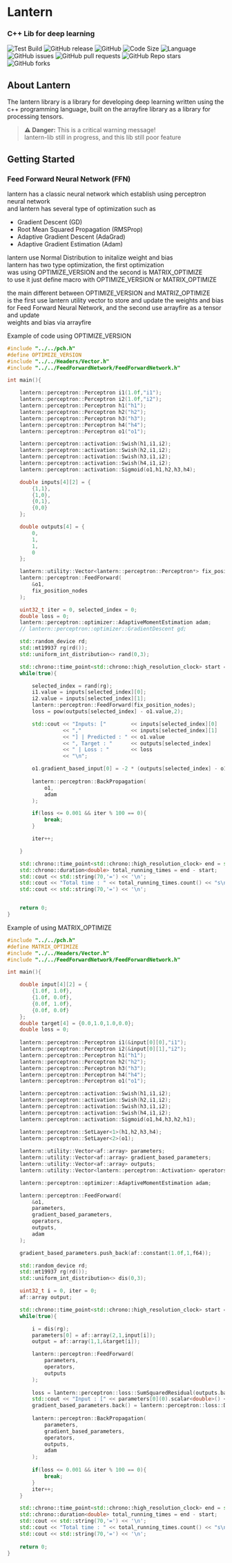 # Lantern
### C++ Lib for deep learning
![Test Build](https://github.com/daberpro/lantern-lib/actions/workflows/cmake-single-platform.yml/badge.svg)
![GitHub release](https://img.shields.io/github/v/release/daberpro/lantern-lib?include_prereleases)
![GitHub](https://img.shields.io/github/license/daberpro/lantern-lib)
![Code Size](https://img.shields.io/github/languages/code-size/daberpro/lantern-lib)
![Language](https://img.shields.io/github/languages/top/daberpro/lantern-lib)
![GitHub issues](https://img.shields.io/github/issues/daberpro/lantern-lib)
![GitHub pull requests](https://img.shields.io/github/issues-pr/daberpro/lantern-lib)
![GitHub Repo stars](https://img.shields.io/github/stars/daberpro/lantern-lib)
![GitHub forks](https://img.shields.io/github/forks/daberpro/lantern-lib)

## About Lantern
The lantern library is a library for developing deep learning written using the c++ programming language, built on the arrayfire library as a library for processing tensors.

> **⚠️ Danger:** This is a critical warning message! \
> lantern-lib still in progress, and this lib still poor feature

## Getting Started
### Feed Forward Neural Network (FFN)
lantern has a classic neural network which establish using perceptron neural network \
and lantern has several type of optimization such as
- Gradient Descent (GD)
- Root Mean Squared Propagation (RMSProp)
- Adaptive Gradient Descent (AdaGrad)
- Adaptive Gradient Estimation (Adam)

lantern use Normal Distribution to initalize weight and bias \
lantern has two type optimization, the first optimization \
was using OPTIMIZE_VERSION and the second is MATRIX_OPTIMIZE \
to use it just define macro with OPTIMIZE_VERSION or MATRIX_OPTIMIZE

the main different between OPTIMIZE_VERSION and MATRIZ_OPTIMIZE \
is the first use lantern utility vector to store and update the weights and bias \
for Feed Forward Neural Network, and the second use arrayfire as a tensor and update \
weights and bias via arrayfire

Example of code using OPTIMIZE_VERSION
```cpp
#include "../../pch.h"
#define OPTIMIZE_VERSION
#include "../../Headers/Vector.h"
#include "../../FeedForwardNetwork/FeedForwardNetwork.h"

int main(){

    lantern::perceptron::Perceptron i1(1.0f,"i1");
    lantern::perceptron::Perceptron i2(1.0f,"i2");
    lantern::perceptron::Perceptron h1("h1");
    lantern::perceptron::Perceptron h2("h2");
    lantern::perceptron::Perceptron h3("h3");
    lantern::perceptron::Perceptron h4("h4");
    lantern::perceptron::Perceptron o1("o1");

    lantern::perceptron::activation::Swish(h1,i1,i2);
    lantern::perceptron::activation::Swish(h2,i1,i2);
    lantern::perceptron::activation::Swish(h3,i1,i2);
    lantern::perceptron::activation::Swish(h4,i1,i2);
    lantern::perceptron::activation::Sigmoid(o1,h1,h2,h3,h4);

    double inputs[4][2] = {
        {1,1},
        {1,0},
        {0,1},
        {0,0}
    };

    double outputs[4] = {
        0,
        1,
        1,
        0
    };

    lantern::utility::Vector<lantern::perceptron::Perceptron*> fix_position_nodes;
    lantern::perceptron::FeedForward(
        &o1,
        fix_position_nodes
    );

    uint32_t iter = 0, selected_index = 0;
    double loss = 0;
    lantern::perceptron::optimizer::AdaptiveMomentEstimation adam;
    // lantern::perceptron::optimizer::GradientDescent gd;

    std::random_device rd;
    std::mt19937 rg(rd());
    std::uniform_int_distribution<> rand(0,3);

    std::chrono::time_point<std::chrono::high_resolution_clock> start = std::chrono::high_resolution_clock::now();
    while(true){

        selected_index = rand(rg);
        i1.value = inputs[selected_index][0];
        i2.value = inputs[selected_index][1];
        lantern::perceptron::FeedForward(fix_position_nodes);  
        loss = pow(outputs[selected_index] - o1.value,2);

        std::cout << "Inputs: ["        << inputs[selected_index][0] 
                  << ","                << inputs[selected_index][1] 
                  << "] | Predicted : " << o1.value 
                  << ", Target : "      << outputs[selected_index] 
                  << " | Loss : "       << loss 
                  << "\n";

        o1.gradient_based_input[0] = -2 * (outputs[selected_index] - o1.value);
        
        lantern::perceptron::BackPropagation(
            o1,
            adam
        );

        if(loss <= 0.001 && iter % 100 == 0){
            break;
        }

        iter++;

    }

    std::chrono::time_point<std::chrono::high_resolution_clock> end = std::chrono::high_resolution_clock::now();
    std::chrono::duration<double> total_running_times = end - start;
    std::cout << std::string(70,'=') << '\n';
    std::cout << "Total time : " << total_running_times.count() << "s\n";
    std::cout << std::string(70,'=') << '\n';


    return 0;
}
```

Example of using MATRIX_OPTIMIZE

```cpp
#include "../../pch.h"
#define MATRIX_OPTIMIZE
#include "../../Headers/Vector.h"
#include "../../FeedForwardNetwork/FeedForwardNetwork.h"

int main(){

    double input[4][2] = {
		{1.0f, 1.0f},
		{1.0f, 0.0f},
		{0.0f, 1.0f},
		{0.0f, 0.0f}
	}; 
	double target[4] = {0.0,1.0,1.0,0.0};
	double loss = 0;
	
	lantern::perceptron::Perceptron i1(&input[0][0],"i1");
	lantern::perceptron::Perceptron i2(&input[0][1],"i2");
	lantern::perceptron::Perceptron h1("h1");
	lantern::perceptron::Perceptron h2("h2");
	lantern::perceptron::Perceptron h3("h3");
	lantern::perceptron::Perceptron h4("h4");
	lantern::perceptron::Perceptron o1("o1");

	lantern::perceptron::activation::Swish(h1,i1,i2);
	lantern::perceptron::activation::Swish(h2,i1,i2);
	lantern::perceptron::activation::Swish(h3,i1,i2);
	lantern::perceptron::activation::Swish(h4,i1,i2);
	lantern::perceptron::activation::Sigmoid(o1,h4,h3,h2,h1);

	lantern::perceptron::SetLayer<1>(h1,h2,h3,h4);
	lantern::perceptron::SetLayer<2>(o1);
	
	lantern::utility::Vector<af::array> parameters;
	lantern::utility::Vector<af::array> gradient_based_parameters;
	lantern::utility::Vector<af::array> outputs;
	lantern::utility::Vector<lantern::perceptron::Activation> operators;

	lantern::perceptron::optimizer::AdaptiveMomentEstimation adam;

	lantern::perceptron::FeedForward(
		&o1,
		parameters,
		gradient_based_parameters, 
		operators,
		outputs,
		adam
	);

	gradient_based_parameters.push_back(af::constant(1.0f,1,f64));

	std::random_device rd;
	std::mt19937 rg(rd());
	std::uniform_int_distribution<> dis(0,3);

	uint32_t i = 0, iter = 0;
	af::array output;

    std::chrono::time_point<std::chrono::high_resolution_clock> start = std::chrono::high_resolution_clock::now();
	while(true){

		i = dis(rg);
		parameters[0] = af::array(2,1,input[i]);
		output = af::array(1,1,&target[i]);

		lantern::perceptron::FeedForward(
			parameters,
			operators,
			outputs
		);
	
		loss = lantern::perceptron::loss::SumSquaredResidual(outputs.back(),output);
		std::cout << "Input : [" << parameters[0](0).scalar<double>() << "," << parameters[0](1).scalar<double>() << "] | Predict: " << outputs.back()(0).scalar<double>() << ", Target: " << target[i] << " | Loss " << loss << "\n";
		gradient_based_parameters.back() = lantern::perceptron::loss::DerivativeSumSquaredResidual(outputs.back(),output);
		
		lantern::perceptron::BackPropagation(
			parameters,
			gradient_based_parameters, 
			operators,
			outputs,
			adam
		);
		
		if(loss <= 0.001 && iter % 100 == 0){
			break;
		}
		iter++;
	}

    std::chrono::time_point<std::chrono::high_resolution_clock> end = std::chrono::high_resolution_clock::now();
    std::chrono::duration<double> total_running_times = end - start;
    std::cout << std::string(70,'=') << '\n';
    std::cout << "Total time : " << total_running_times.count() << "s\n";
    std::cout << std::string(70,'=') << '\n';
	
    return 0;
}
```
